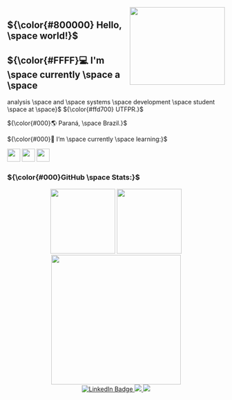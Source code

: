 <img align="right" src="https://media.giphy.com/media/v1.Y2lkPTc5MGI3NjExZ2tpYnprbmt0aGp1M2FmZHk4OXhtZW5hMzgwODh2dXBuMDNrMXV4NyZlcD12MV9pbnRlcm5hbF9naWZfYnlfaWQmY3Q9Zw/12XxYnYLMEn6yA/giphy.gif" width="220" height="180">

## ${\color{#800000} Hello, \space world!}$ 

## ${\color{#FFFF}💻  I'm \space currently \space a \space 
analysis \space  and  \space systems \space development \space  student \space  at \space}$  ${\color{#ffd700} UTFPR.}$ 

 ${\color{#000}🌎 Paraná, \space Brazil.}$
 
 ${\color{#000}🌱 I’m \space currently \space learning:}$
 
<img height="30" width="30" src="https://cdn.jsdelivr.net/gh/devicons/devicon/icons/c/c-original.svg" /> <img height="30" width="30" src="https://cdn.jsdelivr.net/gh/devicons/devicon/icons/python/python-original.svg" /> 
<img height="30" width="30" src="https://cdn.jsdelivr.net/gh/devicons/devicon/icons/java/java-original.svg" />

###  ${\color{#000}GitHub \space Stats:}$ 

<div align="center" justify-items="space-between">
  <img src="https://github-readme-stats.vercel.app/api?username=MatheusGuedes0&rank_icon=github&theme=react&include_all_commits=true&count_private=true&title_color=FFD700" height="150em" />  
  <img src="https://github-readme-stats.vercel.app/api/top-langs/?username=MatheusGuedes0&layout=compact&title_color=FFD700&theme=react" height="150em" />
</div>

<div id="header" align="center">
  <img src = "https://media.giphy.com/media/v1.Y2lkPTc5MGI3NjExbjNhbXhtamUwMHpxZ2pobnQzbGljZGcyMmh1Zzg4eHlobjBvbDY5dyZlcD12MV9pbnRlcm5hbF9naWZfYnlfaWQmY3Q9Zw/MbdbKo343XcqLeRE8S/giphy.gif" width="300"/>
</div>

<div id="badges" align = "center">
  <a href="https://www.linkedin.com/in/matheusrsguedes1/">
    <img src="https://img.shields.io/badge/LinkedIn-blue?style=for-the-badge&logo=linkedin&logoColor=white" alt="LinkedIn Badge"/>
  </a>
  <a href = "mailto:matheusrsguedes1@gmail.com">
    <img src="https://img.shields.io/badge/-Email-D14836?style=for-the-badge&logo=gmail&logoColor=white" target="_blank">
  </a>
  <a href = "https://www.instagram.com/matheusguedes0/">
    <img src="https://img.shields.io/badge/-Instagram-%FFFFFF?style=for-the-badge&logo=instagram&logoColor=white" target="_blank">
  </a>
</div>


<!---
MatheusGuedes0/MatheusGuedes0 is a ✨ special ✨ repository because its `README.md` (this file) appears on your GitHub profile.
You can click the Preview link to take a look at your changes.
--->
